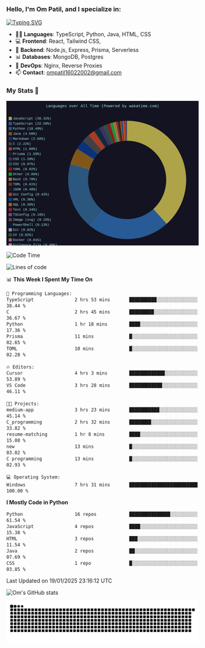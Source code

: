<h3>Hello, I'm Om Patil, and I specialize in:</h3>

[![Typing SVG](https://readme-typing-svg.demolab.com?font=Fira+Code&pause=1000&color=00F7F6&width=435&lines=Full+Stack+Developer;Node.js+Backend+Developer;React+Frontend+Developer)](https://git.io/typing-svg)

<ul>
  <li>👨‍💻 <strong>Languages</strong>: TypeScript, Python, Java, HTML, CSS</li>
  <li>💻 <strong>Frontend</strong>: React, Tailwind CSS,  </li>
  <li>🦄 <strong>Backend</strong>: Node.js, Express, Prisma, Serverless </li>
  <li>📊 <strong>Databases</strong>: MongoDB, Postgres</li>
  <li>🚀 <strong>DevOps</strong>: Nginx, Reverse Proxies</li>
  <li>📫 <strong>Contact</strong>: <a href="mailto:ompatil16022002@gmail.com">ompatil16022002@gmail.com</a></li>
</ul>


<h3>My Stats 💯</h3>

<img src="wakatime-stats.svg" alt="Wakatime Stats" width="600"/>

<!--  [![Top Langs](https://github-readme-stats.vercel.app/api/top-langs/?username=9OmP&layout=compact&theme=radical)](https://github.com/anuraghazra/github-readme-stats) -->

<!--START_SECTION:waka-->
![Code Time](http://img.shields.io/badge/Code%20Time-124%20hrs%2013%20mins-blue)

![Lines of code](https://img.shields.io/badge/From%20Hello%20World%20I%27ve%20Written-1.5%20million%20lines%20of%20code-blue)

📊 **This Week I Spent My Time On** 

```text
💬 Programming Languages: 
TypeScript               2 hrs 53 mins       ██████████░░░░░░░░░░░░░░░   38.44 % 
C                        2 hrs 45 mins       █████████░░░░░░░░░░░░░░░░   36.67 % 
Python                   1 hr 18 mins        ████░░░░░░░░░░░░░░░░░░░░░   17.36 % 
Prisma                   11 mins             █░░░░░░░░░░░░░░░░░░░░░░░░   02.65 % 
TOML                     10 mins             █░░░░░░░░░░░░░░░░░░░░░░░░   02.28 % 

🔥 Editors: 
Cursor                   4 hrs 3 mins        █████████████░░░░░░░░░░░░   53.89 % 
VS Code                  3 hrs 28 mins       ████████████░░░░░░░░░░░░░   46.11 % 

🐱‍💻 Projects: 
medium-app               3 hrs 23 mins       ███████████░░░░░░░░░░░░░░   45.14 % 
C_programming            2 hrs 32 mins       ████████░░░░░░░░░░░░░░░░░   33.82 % 
resume-matching          1 hr 8 mins         ████░░░░░░░░░░░░░░░░░░░░░   15.08 % 
new                      13 mins             █░░░░░░░░░░░░░░░░░░░░░░░░   03.02 % 
C programming            13 mins             █░░░░░░░░░░░░░░░░░░░░░░░░   02.93 % 

💻 Operating System: 
Windows                  7 hrs 31 mins       █████████████████████████   100.00 % 
```

**I Mostly Code in Python** 

```text
Python                   16 repos            ███████████████░░░░░░░░░░   61.54 % 
JavaScript               4 repos             ████░░░░░░░░░░░░░░░░░░░░░   15.38 % 
HTML                     3 repos             ███░░░░░░░░░░░░░░░░░░░░░░   11.54 % 
Java                     2 repos             ██░░░░░░░░░░░░░░░░░░░░░░░   07.69 % 
CSS                      1 repo              █░░░░░░░░░░░░░░░░░░░░░░░░   03.85 % 
```




 Last Updated on 19/01/2025 23:16:12 UTC
<!--END_SECTION:waka-->

![Om's GitHub stats](https://github-readme-stats.vercel.app/api?username=9OmP&show_icons=true&theme=radical)

![snake gif](https://github.com/9OmP/9OmP/blob/output/github-contribution-grid-snake-dark.svg)



